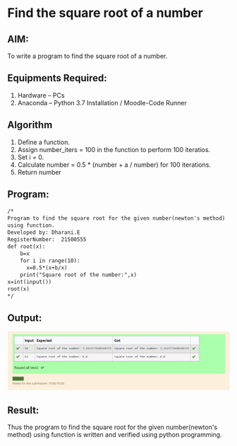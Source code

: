 # Find the square root of a number

## AIM:
To write a program to find the square root of a number.

## Equipments Required:
1. Hardware – PCs
2. Anaconda – Python 3.7 Installation / Moodle-Code Runner

## Algorithm
1. Define a function.
2. Assign number_iters = 100 in the function to perform 100 iteratios.
3. Set i = 0.
4. Calculate  number = 0.5 * (number + a / number) for 100 iterations.
5. Return number

## Program:
```
/*
Program to find the square root for the given number(newton's method) using function.
Developed by: Dharani.E
RegisterNumber:  21500555
def root(x):
    b=x
    for i in range(10):
      x=0.5*(x+b/x)
    print("Square root of the number:",x) 
x=int(input())
root(x)
*/
```

## Output:
![gcd of two number](s.png)


## Result:
Thus the program to find the square root for the given number(newton's method) using function is written and verified using python programming.
